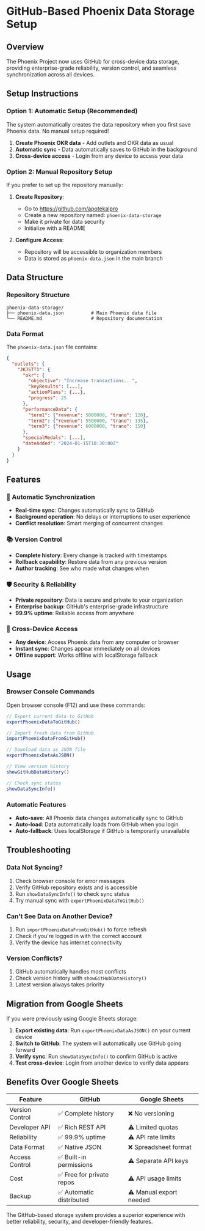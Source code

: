 # GitHub-Based Phoenix Data Storage Setup

## Overview
The Phoenix Project now uses GitHub for cross-device data storage, providing enterprise-grade reliability, version control, and seamless synchronization across all devices.

## Setup Instructions

### Option 1: Automatic Setup (Recommended)
The system automatically creates the data repository when you first save Phoenix data. No manual setup required!

1. **Create Phoenix OKR data** - Add outlets and OKR data as usual
2. **Automatic sync** - Data automatically saves to GitHub in the background
3. **Cross-device access** - Login from any device to access your data

### Option 2: Manual Repository Setup
If you prefer to set up the repository manually:

1. **Create Repository**:
   - Go to https://github.com/apotekalpro
   - Create a new repository named: `phoenix-data-storage`
   - Make it private for data security
   - Initialize with a README

2. **Configure Access**:
   - Repository will be accessible to organization members
   - Data is stored as `phoenix-data.json` in the main branch

## Data Structure

### Repository Structure
```
phoenix-data-storage/
├── phoenix-data.json          # Main Phoenix data file
└── README.md                  # Repository documentation
```

### Data Format
The `phoenix-data.json` file contains:
```json
{
  "outlets": {
    "JKJSTT1": {
      "okr": {
        "objective": "Increase transactions...",
        "keyResults": [...],
        "actionPlans": {...},
        "progress": 25
      },
      "performanceData": {
        "term1": {"revenue": 5000000, "trano": 120},
        "term2": {"revenue": 5500000, "trano": 135},
        "term3": {"revenue": 6000000, "trano": 150}
      },
      "specialMedals": [...],
      "dateAdded": "2024-01-15T10:30:00Z"
    }
  }
}
```

## Features

### 🔄 Automatic Synchronization
- **Real-time sync**: Changes automatically sync to GitHub
- **Background operation**: No delays or interruptions to user experience
- **Conflict resolution**: Smart merging of concurrent changes

### 📚 Version Control
- **Complete history**: Every change is tracked with timestamps
- **Rollback capability**: Restore data from any previous version
- **Author tracking**: See who made what changes when

### 🛡️ Security & Reliability  
- **Private repository**: Data is secure and private to your organization
- **Enterprise backup**: GitHub's enterprise-grade infrastructure
- **99.9% uptime**: Reliable access from anywhere

### 📱 Cross-Device Access
- **Any device**: Access Phoenix data from any computer or browser
- **Instant sync**: Changes appear immediately on all devices
- **Offline support**: Works offline with localStorage fallback

## Usage

### Browser Console Commands
Open browser console (F12) and use these commands:

```javascript
// Export current data to GitHub
exportPhoenixDataToGitHub()

// Import fresh data from GitHub  
importPhoenixDataFromGitHub()

// Download data as JSON file
exportPhoenixDataAsJSON()

// View version history
showGitHubDataHistory()

// Check sync status
showDataSyncInfo()
```

### Automatic Features
- **Auto-save**: All Phoenix data changes automatically sync to GitHub
- **Auto-load**: Data automatically loads from GitHub when you login
- **Auto-fallback**: Uses localStorage if GitHub is temporarily unavailable

## Troubleshooting

### Data Not Syncing?
1. Check browser console for error messages
2. Verify GitHub repository exists and is accessible
3. Run `showDataSyncInfo()` to check sync status
4. Try manual sync with `exportPhoenixDataToGitHub()`

### Can't See Data on Another Device?
1. Run `importPhoenixDataFromGitHub()` to force refresh
2. Check if you're logged in with the correct account
3. Verify the device has internet connectivity

### Version Conflicts?
1. GitHub automatically handles most conflicts
2. Check version history with `showGitHubDataHistory()`
3. Latest version always takes priority

## Migration from Google Sheets

If you were previously using Google Sheets storage:

1. **Export existing data**: Run `exportPhoenixDataAsJSON()` on your current device
2. **Switch to GitHub**: The system will automatically use GitHub going forward  
3. **Verify sync**: Run `showDataSyncInfo()` to confirm GitHub is active
4. **Test cross-device**: Login from another device to verify data appears

## Benefits Over Google Sheets

| Feature | GitHub | Google Sheets |
|---------|--------|---------------|
| Version Control | ✅ Complete history | ❌ No versioning |
| Developer API | ✅ Rich REST API | ⚠️ Limited quotas |
| Reliability | ✅ 99.9% uptime | ⚠️ API rate limits |
| Data Format | ✅ Native JSON | ❌ Spreadsheet format |
| Access Control | ✅ Built-in permissions | ⚠️ Separate API keys |
| Cost | ✅ Free for private repos | ⚠️ API usage limits |
| Backup | ✅ Automatic distributed | ⚠️ Manual export needed |

The GitHub-based storage system provides a superior experience with better reliability, security, and developer-friendly features.
